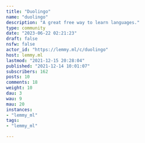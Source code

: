 ```yaml
---
title: "Duolingo" 
name: "duolingo"
description: "A great free way to learn languages."
type: community
date: "2023-06-22 02:21:23"
draft: false
nsfw: false
actor_id: "https://lemmy.ml/c/duolingo"
host: lemmy.ml
lastmod: "2021-12-15 20:28:04"
published: "2021-12-14 10:01:07"
subscribers: 162
posts: 10
comments: 18
weight: 10
dau: 3
wau: 9
mau: 20
instances:
- "lemmy_ml"
tags: 
- "lemmy_ml"

---
```

